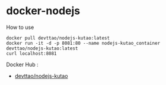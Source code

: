 # docker-nodejs

How to use
```shell script
docker pull devttao/nodejs-kutao:latest
docker run -it -d -p 8081:80 --name nodejs-kutao_container devttao/nodejs-kutao:latest
curl localhost:8081
```

Docker Hub : 
- [devttao/nodejs-kutao](https://hub.docker.com/repository/docker/devttao/nodejs-kutao)

